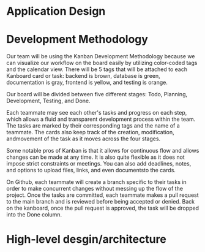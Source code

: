 # Application Design

# Development Methodology

Our team will be using the Kanban Development Methodology because we can visualize our workflow on the board easily by utilizing color-coded tags and the calendar view. There will be 5 tags that will be attached to each Kanboard card or task: backend is brown, database is green, documentation is gray, frontend is yellow, and testing is orange.

Our board will be divided between five different stages: Todo, Planning, Development, Testing, and Done.

Each teammate may see each other's tasks and progress on each step, which allows a fluid and transparent development process within the team. The tasks are marked by their corresponding tags and the name of a teammate. The cards also keep track of the creation, modification, andmovement of the task as it moves across the four stages.

Some notable pros of Kanban is that it allows for continuous flow and allows changes can be made at any time. It is also quite flexible as it does not impose strict constraints or meetings. You can also add deadlines, notes, and options to upload files, links, and even documentsto the cards. 

On Github, each teammate will create a branch specific to their tasks in order to make concurrent changes without messing up the flow of the project. Once the tasks are committed, each teammate makes a pull request to the main branch and is reviewed before being accepted or denied. Back on the kanboard, once the pull request is approved, the task will be dropped into the Done column. 

# High-level desgin/architecture

